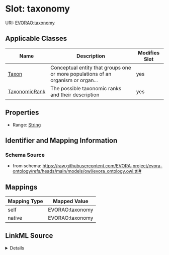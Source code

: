 

# Slot: taxonomy



URI: [EVORAO:taxonomy](https://raw.githubusercontent.com/EVORA-project/evora-ontology/refs/heads/main/models/owl/evora_ontology.owl.ttl#taxonomy)



<!-- no inheritance hierarchy -->





## Applicable Classes

| Name | Description | Modifies Slot |
| --- | --- | --- |
| [Taxon](Taxon.md) | Conceptual entity that groups one or more populations of an organism or organ... |  yes  |
| [TaxonomicRank](TaxonomicRank.md) | The possible taxonomic ranks and their description |  yes  |







## Properties

* Range: [String](String.md)





## Identifier and Mapping Information







### Schema Source


* from schema: https://raw.githubusercontent.com/EVORA-project/evora-ontology/refs/heads/main/models/owl/evora_ontology.owl.ttl#




## Mappings

| Mapping Type | Mapped Value |
| ---  | ---  |
| self | EVORAO:taxonomy |
| native | EVORAO:taxonomy |




## LinkML Source

<details>
```yaml
name: taxonomy
from_schema: https://raw.githubusercontent.com/EVORA-project/evora-ontology/refs/heads/main/models/owl/evora_ontology.owl.ttl#
rank: 1000
alias: taxonomy
domain_of:
- TaxonomicRank
- Taxon
range: string

```
</details>